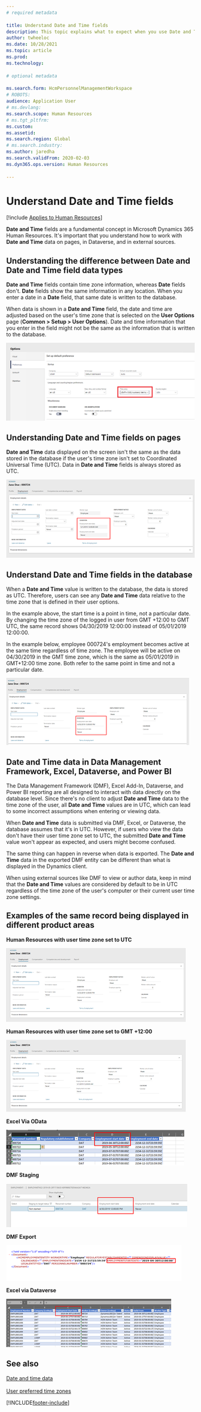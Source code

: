```yaml
---
# required metadata

title: Understand Date and Time fields
description: This topic explains what to expect when you use Date and Time fields in Microsoft Dynamics 365 Human Resources.
author: twheeloc
ms.date: 10/28/2021
ms.topic: article
ms.prod: 
ms.technology: 

# optional metadata

ms.search.form: HcmPersonnelManagementWorkspace
# ROBOTS: 
audience: Application User
# ms.devlang: 
ms.search.scope: Human Resources
# ms.tgt_pltfrm: 
ms.custom: 
ms.assetid: 
ms.search.region: Global
# ms.search.industry: 
ms.author: jaredha
ms.search.validFrom: 2020-02-03
ms.dyn365.ops.version: Human Resources

---
```


# Understand Date and Time fields

[!include [Applies to Human Resources](../includes/applies-to-hr.md)]



**Date and Time** fields are a fundamental concept in Microsoft Dynamics 365 Human Resources. It's important that you understand how to work with **Date and Time** data on pages, in Dataverse, and in external sources.

## Understanding the difference between Date and Date and Time field data types

**Date and Time** fields contain time zone information, whereas **Date** fields don't. **Date** fields show the same information in any location. When you enter a date in a **Date** field, that same date is written to the database.

When data is shown in a **Date and Time** field, the date and time are adjusted based on the user's time zone that is selected on the **User Options** page (**Common \> Setup \> User Options**). Date and time information that you enter in the field might not be the same as the information that is written to the database.

[![User options page.](./media/Useroptionsform.png)](./media/Useroptionsform.png)

## Understanding Date and Time fields on pages 

**Date and Time** data displayed on the screen isn't the same as the data stored in the database if the user's time zone isn't set to Coordinated Universal Time (UTC). Data in **Date and Time** fields is always stored as UTC.

[![Worker page UTC.](./media/worker-form.png)](./media/worker-form.png)

## Understand Date and Time fields in the database 

When a **Date and Time** value is written to the database, the data is stored as UTC. Therefore, users can see any **Date and Time** data relative to the time zone that is defined in their user options.
 
In the example above, the start time is a point in time, not a particular date. By changing the time zone of the logged in user from GMT +12:00 to GMT UTC, the same record shows 04/30/2019 12:00:00 instead of 05/01/2019 12:00:00.

In the example below, employee 000724's employment becomes active at the same time regardless of time zone. The employee will be active on 04/30/2019 in the GMT time zone, which is the same as 05/01/2019 in GMT+12:00 time zone. Both refer to the same point in time and not a particular date. 

[![Worker page GMT.](./media/worker-form2.png)](./media/worker-form2.png)

## Date and Time data in Data Management Framework, Excel, Dataverse, and Power BI 

The Data Management Framework (DMF), Excel Add-In, Dataverse, and Power BI reporting are all designed to interact with data directly on the database level. Since there's no client to adjust **Date and Time** data to the time zone of the user, all **Date and Time** values are in UTC, which can lead to some incorrect assumptions when entering or viewing data.
 
When **Date and Time** data is submitted via DMF, Excel, or Dataverse, the database assumes that it's in UTC. However, if users who view the data don't have their user time zone set to UTC, the submitted **Date and Time** value won't appear as expected, and users might become confused. 
 
The same thing can happen in reverse when data is exported. The **Date and Time** data in the exported DMF entity can be different than what is displayed in the Dynamics client. 
 
When using external sources like DMF to view or author data, keep in mind that the **Date and Time** values are considered by default to be in UTC regardless of the time zone of the user's computer or their current user time zone settings. 

## Examples of the same record being displayed in different product areas 

**Human Resources with user time zone set to UTC**

[![Worker page set to UTC.](./media/worker-form3.png)](./media/worker-form3.png)

**Human Resources with user time zone set to GMT +12:00** 

[![Worker page set to GMT.](./media/worker-form4.png)](./media/worker-form4.png)

**Excel Via OData**

[![Excel Via OData.](./media/Excelviaodata.png)](./media/Excelviaodata.png)

**DMF Staging**

[![DMF Staging.](./media/DMFStaging.png)](./media/DMFStaging.png)

**DMF Export**

[![DMF Export.](./media/DMFExport.png)](./media/DMFExport.png)

**Excel via Dataverse**

[![Excel via Dataverse.](./media/ExcelCDS.png)](./media/ExcelCDS.png)

## See also

[Date and time data](/dynamics365/unified-operations/fin-and-ops/organization-administration/date-time-zones)<br></br>
[User preferred time zones](/dynamics365/unified-operations/fin-and-ops/organization-administration/tasks/set-users-preferred-time-zone) 


[!INCLUDE[footer-include](../includes/footer-banner.md)]
